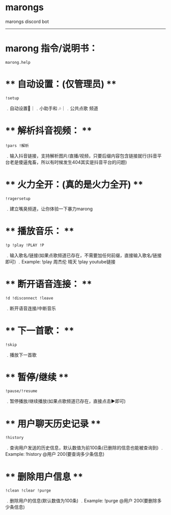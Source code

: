 # marongs


marongs discord bot

****
 

# **marong 指令/说明书：**

    marong.help
    

# ** 自动设置：(仅管理员) **
    !setup
﹒自动设置💬｜﹒小助手和 🎶｜﹒公共点歌 频道



# ** 解析抖音视频： **
    !pars !解析
﹒输入抖音链接，支持解析图片/直播/视频，只要后缀内容包含链接就行(抖音平台老是傻逼鬼畜，所以有时候发生404其实是抖音平台的问题)


# ** 火力全开：(真的是火力全开) **
    !ragersetup
﹒建立嘴臭频道，让你体验一下暴力marong



# ** 播放音乐： **
    !p !play !PLAY !P
﹒输入歌名/链接(如果点歌频道已存在，不需要加任何前缀，直接输入歌名/链接即可)
 ﹒Example: !play 周杰伦 晴天 !play youtube链接
 

# ** 断开语音连接： **
    !d !disconnect !leave
﹒断开语音连接/中断音乐



# ** 下一首歌： **
    !skip
﹒播放下一首歌



# ** 暂停/继续 **
    !pause/!resume
﹒暂停播放/继续播放(如果点歌频道已存在，直接点击▶即可)



# ** 用户聊天历史记录 **
    !history
﹒查询用户发送的历史信息，默认数值为前100条(已删除的信息也能被查询到)
﹒Example: !history @用户 200(要查询多少条信息)



# ** 删除用户信息 **
    !clean !clear !purge
﹒删除用户的信息(默认数值为100条)
﹒Example: !purge @用户 200(要删除多少条信息)
